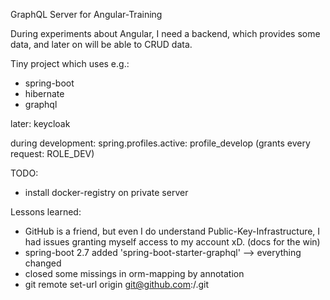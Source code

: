 GraphQL Server for Angular-Training

During experiments about Angular, I need a backend, which provides some data, and later on will be
able to CRUD data.

Tiny project which uses e.g.:

* spring-boot
* hibernate
* graphql

later: keycloak

during development:
spring.profiles.active: profile_develop (grants every request: ROLE_DEV)

TODO:

* install docker-registry on private server

Lessons learned:

* GitHub is a friend, but even I do understand Public-Key-Infrastructure, I had issues granting
  myself access to my account xD. (docs for the win)
* spring-boot 2.7 added 'spring-boot-starter-graphql' --> everything changed
* closed some missings in orm-mapping by annotation
* git remote set-url origin git@github.com:<USER>/<PROJECT>.git 
